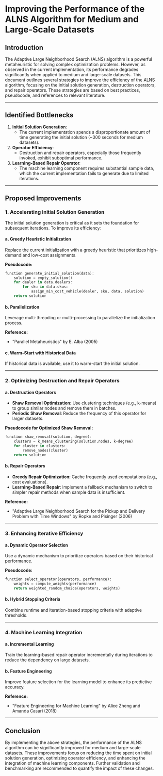 # Improving the Performance of the ALNS Algorithm for Medium and Large-Scale Datasets

## Introduction
The Adaptive Large Neighborhood Search (ALNS) algorithm is a powerful metaheuristic for solving complex optimization problems. However, as observed in the current implementation, its performance degrades significantly when applied to medium and large-scale datasets. This document outlines several strategies to improve the efficiency of the ALNS algorithm, focusing on the initial solution generation, destruction operators, and repair operators. These strategies are based on best practices, pseudocode, and references to relevant literature.

---

## Identified Bottlenecks
1. **Initial Solution Generation**:
   - The current implementation spends a disproportionate amount of time generating the initial solution (~300 seconds for medium datasets).
2. **Operator Efficiency**:
   - Destruction and repair operators, especially those frequently invoked, exhibit suboptimal performance.
3. **Learning-Based Repair Operator**:
   - The machine learning component requires substantial sample data, which the current implementation fails to generate due to limited iterations.

---

## Proposed Improvements

### 1. Accelerating Initial Solution Generation
The initial solution generation is critical as it sets the foundation for subsequent iterations. To improve its efficiency:

#### a. **Greedy Heuristic Initialization**
Replace the current initialization with a greedy heuristic that prioritizes high-demand and low-cost assignments.

**Pseudocode:**
```python
function generate_initial_solution(data):
    solution = empty_solution()
    for dealer in data.dealers:
        for sku in data.skus:
            assign_min_cost_vehicle(dealer, sku, data, solution)
    return solution
```

#### b. **Parallelization**
Leverage multi-threading or multi-processing to parallelize the initialization process.

**Reference:**
- "Parallel Metaheuristics" by E. Alba (2005)

#### c. **Warm-Start with Historical Data**
If historical data is available, use it to warm-start the initial solution.

---

### 2. Optimizing Destruction and Repair Operators

#### a. **Destruction Operators**
- **Shaw Removal Optimization**: Use clustering techniques (e.g., k-means) to group similar nodes and remove them in batches.
- **Periodic Shaw Removal**: Reduce the frequency of this operator for larger datasets.

**Pseudocode for Optimized Shaw Removal:**
```python
function shaw_removal(solution, degree):
    clusters = k_means_clustering(solution.nodes, k=degree)
    for cluster in clusters:
        remove_nodes(cluster)
    return solution
```

#### b. **Repair Operators**
- **Greedy Repair Optimization**: Cache frequently used computations (e.g., cost evaluations).
- **Learning-Based Repair**: Implement a fallback mechanism to switch to simpler repair methods when sample data is insufficient.

**Reference:**
- "Adaptive Large Neighborhood Search for the Pickup and Delivery Problem with Time Windows" by Ropke and Pisinger (2006)

---

### 3. Enhancing Iterative Efficiency

#### a. **Dynamic Operator Selection**
Use a dynamic mechanism to prioritize operators based on their historical performance.

**Pseudocode:**
```python
function select_operator(operators, performance):
    weights = compute_weights(performance)
    return weighted_random_choice(operators, weights)
```

#### b. **Hybrid Stopping Criteria**
Combine runtime and iteration-based stopping criteria with adaptive thresholds.

---

### 4. Machine Learning Integration

#### a. **Incremental Learning**
Train the learning-based repair operator incrementally during iterations to reduce the dependency on large datasets.

#### b. **Feature Engineering**
Improve feature selection for the learning model to enhance its predictive accuracy.

**Reference:**
- "Feature Engineering for Machine Learning" by Alice Zheng and Amanda Casari (2018)

---

## Conclusion
By implementing the above strategies, the performance of the ALNS algorithm can be significantly improved for medium and large-scale datasets. These improvements focus on reducing the time spent on initial solution generation, optimizing operator efficiency, and enhancing the integration of machine learning components. Further validation and benchmarking are recommended to quantify the impact of these changes.